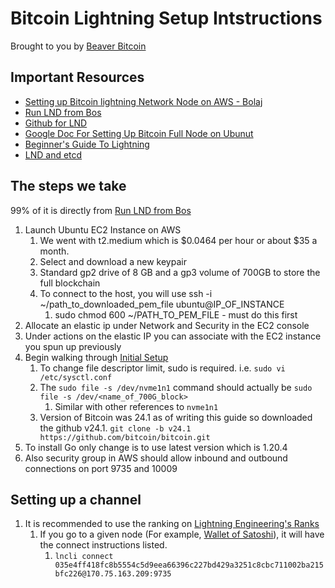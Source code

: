 # Bitcoin Lightning Setup Intstructions

Brought to you by [Beaver Bitcoin](www.beaverbitcoin.com)

## Important Resources

* [Setting up Bitcoin lightning Network Node on AWS - Bolaj](https://thebolaji.hashnode.dev/setting-up-bitcoin-lightning-network-node-on-aws)
* [Run LND from Bos](https://github.com/alexbosworth/run-lnd)
* [Github for LND](https://github.com/lightningnetwork/lnd)
* [Google Doc For Setting Up Bitcoin Full Node on Ubunut](https://docs.google.com/document/d/1onvHPDCM00BsEoKa4AXp8cvCwymSCp6q6s8pyKd4k9g/edit)
* [Beginner's Guide To Lightning](https://blog.bitfinex.com/trading/the-lightning-nodes-a-beginners-guide/)
* [LND and etcd](https://docs.lightning.engineering/lightning-network-tools/lnd/etcd)

## The steps we take

99% of it is directly from [Run LND from Bos](https://github.com/alexbosworth/run-lnd)

1. Launch Ubuntu EC2 Instance on AWS
    1. We went with t2.medium which is $0.0464 per hour or about $35 a month.
    1. Select and download a new keypair
    1. Standard gp2 drive of 8 GB and a gp3 volume of 700GB to store the full blockchain
    1. To connect to the host, you will use ssh -i ~/path_to_downloaded_pem_file ubuntu@IP_OF_INSTANCE
        1. sudo chmod 600 ~/PATH_TO_PEM_FILE - must do this first
1. Allocate an elastic ip under Network and Security in the EC2 console
1. Under actions on the elastic IP you can associate with the EC2 instance you spun up previously
1. Begin walking through [Initial Setup](https://github.com/alexbosworth/run-lnd#initial-setup)
    1. To change file descriptor limit, sudo is required. i.e. `sudo vi /etc/sysctl.conf`
    1. The `sudo file -s /dev/nvme1n1` command should actually be `sudo file -s /dev/<name_of_700G_block>`
        1. Similar with other references to `nvme1n1`
    1. Version of Bitcoin was 24.1 as of writing this guide so downloaded the github v24.1. `git clone -b v24.1 https://github.com/bitcoin/bitcoin.git`
1. To install Go only change is to use latest version which is 1.20.4
1. Also security group in AWS should allow inbound and outbound connections on port 9735 and 10009

## Setting up a channel

1. It is recommended to use the ranking on [Lightning Engineering's Ranks](https://terminal.lightning.engineering/)
    1. If you go to a given node (For example, [Wallet of Satoshi](https://terminal.lightning.engineering/035e4ff418fc8b5554c5d9eea66396c227bd429a3251c8cbc711002ba215bfc226/)), it will have the connect instructions listed.
        1. `lncli connect 035e4ff418fc8b5554c5d9eea66396c227bd429a3251c8cbc711002ba215bfc226@170.75.163.209:9735`
